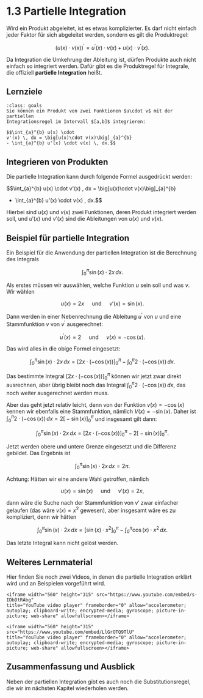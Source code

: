 # 1.3 Partielle Integration

Wird ein Produkt abgeleitet, ist es etwas komplizierter. Es darf nicht einfach
jeder Faktor für sich abgeleitet werden, sondern es gilt die Produktregel:

$$\left( u(x)\cdot v(x)\right)^{\prime} = u^{\prime}(x)\cdot v(x) +
u(x)\cdot v^{\prime}(x).$$

Da Integration die Umkehrung der Ableitung ist, dürfen Produkte auch nicht
einfach so integriert werden. Dafür gibt es die Produktregel für Integrale, die
offiziell **partielle Integration** heißt.

## Lernziele

```{admonition} Lernziele
:class: goals
Sie können ein Produkt von zwei Funktionen $u\cdot v$ mit der partiellen
Integrationsregel im Intervall $[a,b]$ integrieren:

$$\int_{a}^{b} u(x) \cdot
v'(x) \, dx = \big[u(x)\cdot v(x)\big]_{a}^{b}
- \int_{a}^{b} u'(x) \cdot v(x) \, dx.$$
```

## Integrieren von Produkten

Die partielle Integration kann durch folgende Formel ausgedrückt werden:

$$\int_{a}^{b} u(x) \cdot v'(x) \, dx = \big[u(x)\cdot v(x)\big]_{a}^{b}
- \int_{a}^{b} u'(x) \cdot v(x) \, dx.$$

Hierbei sind $u(x)$ und $v(x)$ zwei Funktionen, deren Produkt integriert werden
soll, und $u'(x)$ und $v'(x)$ sind die Ableitungen von $u(x)$ und $v(x)$.

## Beispiel für partielle Integration

Ein Beispiel für die Anwendung der partiellen Integration ist die Berechnung des
Integrals

$$\int_{0}^{\pi} \sin(x)\cdot 2x \, dx.$$

Als erstes müssen wir auswählen, welche Funktion $u$ sein soll und was $v$. Wir wählen

$$u(x)=2x \quad \text{ und } \quad v'(x)=\sin(x).$$

Dann werden in einer Nebenrechnung die Ableitung $u^{\prime}$ von $u$ und eine
Stammfunktion $v$ von $v^{\prime}$ ausgerechnet:

$$u^{\prime}(x) = 2 \quad \text{ und } \quad v(x)=-\cos(x).$$

Das wird alles in die obige Formel eingesetzt:

$$\int_{0}^{\pi} \sin(x)\cdot 2x \, dx = \big[2x \cdot \left(-\cos(x)\right)\big]_{0}^{\pi} -
\int_{0}^{\pi} 2 \cdot (-\cos(x)) \, dx.$$

Das bestimmte Integral $\big[2x \cdot \left(-\cos(x)\right)\big]_{0}^{\pi}$
können wir jetzt zwar direkt ausrechnen, aber übrig bleibt noch das Integral
$\int_{0}^{\pi} 2 \cdot (-\cos(x)) \, dx$, das noch weiter ausgerechnet werden
muss.

Aber das geht jetzt relativ leicht, denn von der Funktion $v(x)=-\cos(x)$ kennen
wir ebenfalls eine Stammfunktion, nämlich $V(x)=-\sin(x)$. Daher ist
$\int_{0}^{\pi} 2 \cdot (-\cos(x)) \, dx = 2 \big[-\sin(x)\big]_{0}^{\pi}$ und
insgesamt gilt dann:

$$\int_{0}^{\pi} \sin(x)\cdot 2x \, dx = \big[2x \cdot
\left(-\cos(x)\right)\big]_{0}^{\pi} - 2 \big[-\sin(x)\big]_{0}^{\pi}.$$

Jetzt werden obere und untere Grenze eingesetzt und die Differenz gebildet. Das
Ergebnis ist

$$\int_{0}^{\pi} \sin(x)\cdot 2x \, dx = 2\pi.$$

Achtung: Hätten wir eine andere Wahl getroffen, nämlich

$$u(x)=\sin(x) \quad \text{ und } \quad v'(x)=2x,$$

dann wäre die Suche nach der Stammfunktion von $v'$ zwar einfacher gelaufen (das
wäre $v(x)=x^2$ gewesen), aber insgesamt wäre es zu kompliziert, denn wir hätten

$$\int_{0}^{\pi} \sin(x)\cdot 2x \, dx = \big[\sin(x)\cdot x^2 \big]_{0}^{\pi} -
\int_{0}^{\pi} \cos(x)\cdot x^2 \, dx.$$

Das letzte Integral kann nicht gelöst werden.

## Weiteres Lernmaterial

Hier finden Sie noch zwei Videos, in denen die partielle Integration erklärt
wird und an Beispielen vorgeführt wird.

```{dropdown} Video "Partielle Integration: Rechenregel" von Mathematische Methoden
<iframe width="560" height="315" src="https://www.youtube.com/embed/s-IDbDtRAbg"
title="YouTube video player" frameborder="0" allow="accelerometer; autoplay; clipboard-write; encrypted-media; gyroscope; picture-in-picture; web-share" allowfullscreen></iframe>
```

```{dropdown} Video "Partielle Integration: Beispiel" von Mathematische Methoden
<iframe width="560" height="315" src="https://www.youtube.com/embed/LlGrOTQ9TlU"
title="YouTube video player" frameborder="0" allow="accelerometer; autoplay; clipboard-write; encrypted-media; gyroscope; picture-in-picture; web-share" allowfullscreen></iframe>
```

## Zusammenfassung und Ausblick

Neben der partiellen Integration gibt es auch noch die Substitutionsregel, die
wir im nächsten Kapitel wiederholen werden.
